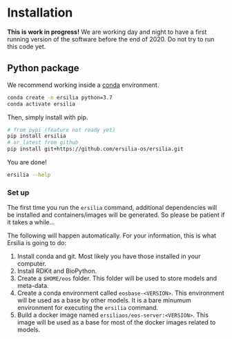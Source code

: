 # Installation

**This is work in progress!** We are working day and night to have a first running version of the software before the end of 2020. Do not try to run this code yet.

## Python package

We recommend working inside a [conda](https://docs.conda.io/projects/conda/en/latest/user-guide/install/) environment.
```bash
conda create -n ersilia python=3.7
conda activate ersilia
```
Then, simply install with pip.
```bash
# from pypi (feature not ready yet)
pip install ersilia
# or latest from github
pip install git+https://github.com/ersilia-os/ersilia.git
```
You are done!

```bash
ersilia --help
```

### Set up

The first time you run the `ersilia` command, additional dependencies will be installed and containers/images will be generated. So please be patient if it takes a while...

The following will happen automatically. For your information, this is what Ersilia is going to do:

1. Install conda and git. Most likely you have those installed in your computer.
2. Install RDKit and BioPython.
3. Create a `$HOME/eos` folder. This folder will be used to store models and meta-data.
4. Create a conda environment called `eosbase-<VERSION>`. This environment will be used as a base by other models. It is a bare minumum environment for executing the `ersilia` command.
5. Build a docker image named `ersiliaos/eos-server:<VERSION>`. This image will be used as a base for most of the docker images related to models.
